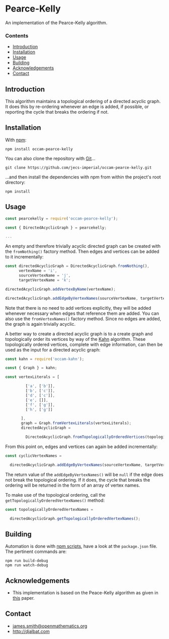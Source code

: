 # Pearce-Kelly

An implementation of the Pearce-Kelly algorithm.

### Contents

- [Introduction](#introduction)
- [Installation](#installation)
- [Usage](#usage)
- [Building](#building)
- [Acknowledgements](#acknowledgements)
- [Contact](#contact)

## Introduction

This algorithm maintains a topological ordering of a directed acyclic graph. It does this by re-ordering whenever an edge is added, if possible, or reporting the cycle that breaks the ordering if not.

## Installation

With [npm](https://www.npmjs.com/):

    npm install occam-pearce-kelly

You can also clone the repository with [Git](https://git-scm.com/)...

    git clone https://github.com/jecs-imperial/occam-pearce-kelly.git

...and then install the dependencies with npm from within the project's root directory:

    npm install

## Usage

```js
const pearcekelly = require('occam-pearce-kelly');

const { DirectedAcyclicGraph } = pearcekelly;

...
```
An empty and therefore trivially acyclic directed graph can be created with the `fromNothing()` factory method. Then edges and vertices can be added to it incrementally:

```js
const directedAcyclicGraph = DirectedAcyclicGraph.fromNothing(),
      vertexName = 'i',
      sourceVertexName = 'j',
      targetVertexName = 'k';

directedAcyclicGraph.addVertexByName(vertexName);

directedAcyclicGraph.addEdgeByVertexNames(sourceVertexName, targetVertexName);
```

Note that there is no need to add vertices explicitly, they will be added whenever necessary when edges that reference them are added. You can also use the `fromVertexNames()` factory method. Since no edges are added, the graph is again trivially acyclic.

A better way to create a directed acyclic graph is to a create graph and topologically order its vertices by way of the [Kahn](https://github.com/occam-proof-assistant/Kahn) algorithm. These topologically ordered vertices, complete with edge information, can then be used as the input for a directed acyclic graph:

```js
const kahn = require('occam-kahn');

const { Graph } = kahn;

const vertexLiterals = [

         ['a', ['b']],
         ['b', ['c']],
         ['d', ['c']],
         ['e', []],
         ['f', ['g']],
         ['h', ['g']]

       ],
       graph = Graph.fromVertexLiterals(vertexLiterals);
       directedAcyclicGraph =

         DirectedAcyclicGraph.fromTopologicallyOrderedVertices(topologicallyOrderedVertices);
```
            
From this point on, edges and vertices can again be added incrementally:

```js
const cyclicVertexNames =

  directedAcyclicGraph.addEdgeByVertexNames(sourceVertexName, targetVertexName);
```
        
The return value of the `addEdgeByVertexNames()` will be `null` if the edge does not break the topological ordering. If it does, the cycle that breaks the ordering will be returned in the form of an array of vertex names.

To make use of the topological ordering, call the `getTopologicallyOrderedVertexNames()` method:

```js
const topologicallyOrderedVertexNames =

  directedAcyclicGraph.getTopologicallyOrderedVertexNames();
```

## Building

Automation is done with [npm scripts](https://docs.npmjs.com/misc/scripts), have a look at the `package.json` file. The pertinent commands are:

    npm run build-debug
    npm run watch-debug

## Acknowledgements

* This implementation is based on the Peace-Kelly algorithm as given in [this](http://homepages.ecs.vuw.ac.nz/~djp/files/PK-JEA07.pdf) paper.

## Contact

* james.smith@openmathematics.org
* http://djalbat.com
